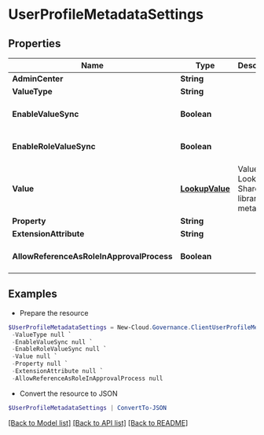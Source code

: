 # UserProfileMetadataSettings
## Properties

Name | Type | Description | Notes
------------ | ------------- | ------------- | -------------
**AdminCenter** | **String** |  | [optional] 
**ValueType** | **String** |  | [optional] 
**EnableValueSync** | **Boolean** |  | [optional] [default to $false]
**EnableRoleValueSync** | **Boolean** |  | [optional] [default to $false]
**Value** | [**LookupValue**](LookupValue.md) | Value of Lookup to SharePoint library/list metadata. | [optional] 
**Property** | **String** |  | [optional] 
**ExtensionAttribute** | **String** |  | [optional] 
**AllowReferenceAsRoleInApprovalProcess** | **Boolean** |  | [optional] [default to $false]

## Examples

- Prepare the resource
```powershell
$UserProfileMetadataSettings = New-Cloud.Governance.ClientUserProfileMetadataSettings  -AdminCenter null `
 -ValueType null `
 -EnableValueSync null `
 -EnableRoleValueSync null `
 -Value null `
 -Property null `
 -ExtensionAttribute null `
 -AllowReferenceAsRoleInApprovalProcess null
```

- Convert the resource to JSON
```powershell
$UserProfileMetadataSettings | ConvertTo-JSON
```

[[Back to Model list]](../README.md#documentation-for-models) [[Back to API list]](../README.md#documentation-for-api-endpoints) [[Back to README]](../README.md)

